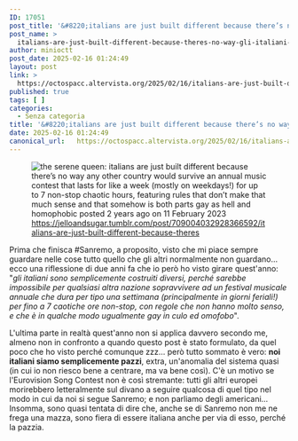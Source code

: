 ```yaml
---
ID: 17051
post_title: '&#8220;italians are just built different because there’s no way&#8230;&#8221; — &#8220;gli italiani sono semplicemente costruiti diversi perché è impossibile&#8230;&#8221; (Sanremo)'
post_name: >
  italians-are-just-built-different-because-theres-no-way-gli-italiani-sono-semplicemente-costruiti-diversi-perche-e-impossibile-sanremo
author: minioctt
post_date: 2025-02-16 01:24:49
layout: post
link: >
  https://octospacc.altervista.org/2025/02/16/italians-are-just-built-different-because-theres-no-way-gli-italiani-sono-semplicemente-costruiti-diversi-perche-e-impossibile-sanremo/
published: true
tags: [ ]
categories:
  - Senza categoria
title: '&#8220;italians are just built different because there’s no way&#8230;&#8221; — &#8220;gli italiani sono semplicemente costruiti diversi perché è impossibile&#8230;&#8221; (Sanremo)'
date: 2025-02-16 01:24:49
canonical_url:   https://octospacc.altervista.org/2025/02/16/italians-are-just-built-different-because-theres-no-way-gli-italiani-sono-semplicemente-costruiti-diversi-perche-e-impossibile-sanremo/
---
```

<!-- wp:image {"id":17050,"sizeSlug":"large","linkDestination":"none"} -->
<figure class="wp-block-image size-large"><img src="{{site.cdnurl}}/assets/uploads/2025/02/img_20250216_0110057017001146384936845-960x402.jpg" alt="the serene queen:
italians are just built different because there’s no way any other country would survive an annual music contest that lasts for like a week (mostly on weekdays!) for up to 7 non-stop chaotic hours, featuring rules that don’t make that much sense and that somehow is both parts gay as hell and homophobic
posted 2 years ago on 11 February 2023" class="wp-image-17050"/><figcaption class="wp-element-caption"><a href="https://jelloandsugar.tumblr.com/post/709004032928366592/italians-are-just-built-different-because-theres">https://jelloandsugar.tumblr.com/post/709004032928366592/italians-are-just-built-different-because-theres</a></figcaption></figure>
<!-- /wp:image -->

<!-- wp:paragraph -->
<p>Prima che finisca #Sanremo, a proposito, visto che mi piace sempre guardare nelle cose tutto quello che gli altri normalmente non guardano... ecco una riflessione di due anni fa che io però ho visto girare quest'anno: "<em>gli italiani sono semplicemente costruiti diversi, perché sarebbe impossibile per qualsiasi altra nazione sopravvivere ad un festival musicale annuale che dura per tipo una settimana (principalmente in giorni feriali!) per fino a 7 caotiche ore non-stop, con regole che non hanno molto senso, e che è in qualche modo ugualmente gay in culo ed omofobo</em>".</p>
<!-- /wp:paragraph -->

<!-- wp:paragraph -->
<p>L'ultima parte in realtà quest'anno non si applica davvero secondo me, almeno non in confronto a quando questo post è stato formulato, da quel poco che ho visto perché comunque zzz... però tutto sommato è vero: <strong>noi italiani siamo semplicemente pazzi</strong>, extra, un'anomalia del sistema quasi (in cui io non riesco bene a centrare, ma va bene così). C'è un motivo se l'Eurovision Song Contest non è così stremante: tutti gli altri europei morirebbero letteralmente sul divano a seguire qualcosa di quel tipo nel modo in cui da noi si segue Sanremo; e non parliamo degli americani... Insomma, sono quasi tentata di dire che, anche se di Sanremo non me ne frega una mazza, sono fiera di essere italiana anche per via di esso, perché la pazzia.</p>
<!-- /wp:paragraph -->